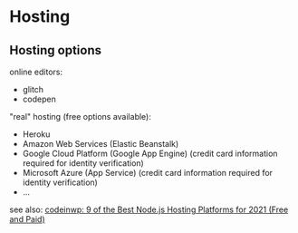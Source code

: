 # Hosting

## Hosting options

online editors:

- glitch
- codepen

"real" hosting (free options available):

- Heroku
- Amazon Web Services (Elastic Beanstalk)
- Google Cloud Platform (Google App Engine) (credit card information required for identity verification)
- Microsoft Azure (App Service) (credit card information required for identity verification)
- ...

see also: [codeinwp: 9 of the Best Node.js Hosting Platforms for 2021 (Free and Paid)](https://www.codeinwp.com/blog/best-nodejs-hosting/)

